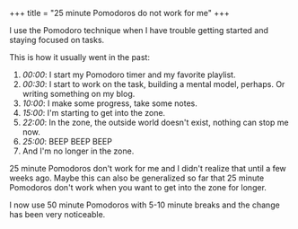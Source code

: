 +++
title = "25 minute Pomodoros do not work for me"
+++

I use the Pomodoro technique when I have trouble getting started and staying
focused on tasks.

This is how it usually went in the past:

1. _00:00_: I start my Pomodoro timer and my favorite playlist.
2. _00:30_: I start to work on the task, building a mental model, perhaps.
    Or writing something on my blog.
3. _10:00_: I make some progress, take some notes.
4. _15:00_: I'm starting to get into the zone.
5. _22:00_: In the zone, the outside world doesn't exist, nothing can stop me now.
6. _25:00_: BEEP BEEP BEEP
7. And I'm no longer in the zone.

25 minute Pomodoros don't work for me and I didn't realize that until a
few weeks ago. Maybe this can also be generalized so far that 25 minute
Pomodoros don't work when you want to get into the zone for longer.

I now use 50 minute Pomodoros with 5-10 minute breaks and the change has
been very noticeable.
